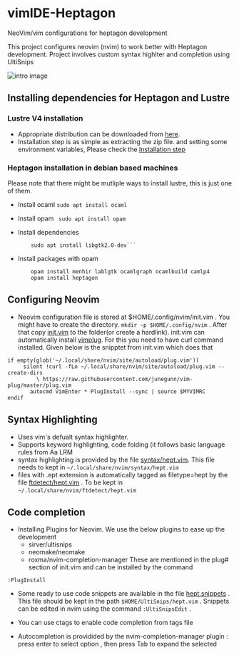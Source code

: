 # vimIDE-Heptagon
NeoVim/vim configurations for heptagon development


This project configures neovim (nvim) to work better with Heptagon development. 
Project involves custom syntax highlter and completion using UltiSnips

![intro image](intro.gif)

## Installing dependencies for Heptagon and Lustre
### Lustre V4 installation
    
   - Appropriate distribution can be downloaded from [here](https://www-verimag.imag.fr/DIST-TOOLS/SYNCHRONE/lustre-v4/distrib/index.html). 
   - Installation step is as simple as extracting the zip file. and setting some environment variables, Please check the [Installation step](https://www-verimag.imag.fr/DIST-TOOLS/SYNCHRONE/lustre-v4/distrib/linux64/README)

### Heptagon installation in debian based machines

   Please note that there might be mutliple ways to install lustre, this  is just one of them.

   -   Install ocaml ```sudo apt install ocaml```
   -   Install opam  ``` sudo apt install opam```
   -   Install dependencies 

        ``` sudo apt install mccs
            sudo apt install libgtk2.0-dev```

   -   Install packages with opam
        ``` opam init --solver=mccs
            opam install menhir lablgtk ocamlgraph ocamlbuild camlp4
            opam install heptagon 
        ```

 
 
 
 

## Configuring Neovim
 
 - Neovim configuration file is stored at $HOME/.config/nvim/init.vim . You might have to create the directory. ```mkdir -p $HOME/.config/nvim``` . After that copy [init.vim](init.vim) to the folder(or create a hardlink). init.vim can automatically install [vimplug](https://github.com/junegunn/vim-plug). For this you need to have curl command installed. Given below is the snipptet from init.vim which does that 
 
 ```
 if empty(glob('~/.local/share/nvim/site/autoload/plug.vim'))
	  silent !curl -fLo ~/.local/share/nvim/site/autoload/plug.vim --create-dirs
	      \ https://raw.githubusercontent.com/junegunn/vim-plug/master/plug.vim
	    autocmd VimEnter * PlugInstall --sync | source $MYVIMRC
endif
```
## Syntax Highlighting 

 - Uses vim's defualt syntax highlighter. 
 - Supports keyword highlighting, code folding (it follows basic language rules from Aa LRM
 - syntax highlighting is provided by the file [syntax/hept.vim](syntax/hept.vim). This file needs to kept in ```~/.local/share/nvim/syntax/hept.vim```
 - files with .ept extension is automatically tagged as filetype=hept by the file [ftdetect/hept.vim](ftdetect/hept.vim) . To be kept in ```~/.local/share/nvim/ftdetect/hept.vim```
 
## Code completion

 - Installing Plugins for Neovim. We use the below plugins to ease up the development 
   - sirver/ultisnips
   - neomake/neomake
   - roxma/nvim-completion-manager
 These are mentioned in the plug# section of init.vim and can be installed by the command
 
 ```:PlugInstall```
 
 -  Some ready to use code snippets are available in the file [hept.snippets](UltiSnips/hept.snippets) . This file should be kept in the path ```$HOME/UltiSnips/hept.vim``` . Snippets can be edited in nvim using the command ```:UltiSnipsEdit``` .	
 
 - You can use ctags to enable code completion from tags file 
 - Autocompletion is providided by the nvim-completion-manager plugin : press enter to select option , then press Tab to expand the selected
 
 
 
